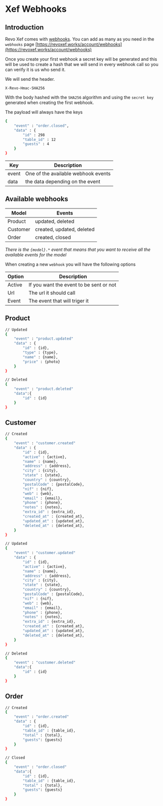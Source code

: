 # Xef Webhooks

## Introduction


Revo Xef comes with [webhooks](https://es.wikipedia.org/wiki/Webhook). You can add as many as you need in the `webhooks` page [https://revoxef.works/account/webhooks](https://revoxef.works/account/webhooks)

Once you create your first webhook a secret key will be generated and this will be used to create a hash that we will send in every webhook call so you can verify it is us who send it.

We will send the header.  

`X-Revo-Hmac-SHA256`

With the body hashed with the `SHA256` algorithm and using the `secret key` generated when creating the first webhook.

The payload will always have the keys

```sh
{
    "event" : "order.closed",
    "data" : {
        "id" : 298
        "table_id" : 12 
        "guests" : 4
    }
}
```

Key     | Description
--------|--------------------
event   | One of the available webhook events
data    | the data depending on the event


## Available webhooks

Model    | Events
---------|--------------------
Product  | updated, deleted
Customer | created, updated, deleted
Order    | created, closed

   
*There is the `{model}.*` event that means that you want to receive all the available events for the model*   


When creating a new `webhook` you will have the following options

Option   | Description
---------|---------------
Active   | If you want the event to be sent or not
Url      | The url it should call
Event    | The event that will triger it

## Product

```sh
// Updated
{
    "event" : "product.updated"
    "data" : {
        "id" : {id},
        "type" : {type},
        "name" : {name},
        "price" : {photo}
    }
}

// Deleted
{
    "event" : "product.deleted"
    "data":{
        "id" : {id}
    }
}
```


## Customer

```sh
// Created
{
    "event" : "customer.created"
    "data" : {
        "id" : {id},
        "active" : {active},
        "name" : {name},
        "address" : {address},
        "city" : {city},
        "state" : {state},
        "country" : {country},
        "postalCode" : {postalCode},
        "nif" : {nif},
        "web" : {web},
        "email" : {email},
        "phone" : {phone},
        "notes" : {notes},
        "extra_id" : {extra_id},
        "created_at" : {created_at},
        "updated_at" : {updated_at},
        "deleted_at" : {deleted_at},  
    }
}

// Updated
{
    "event" : "customer.updated"
    "data" : {
        "id" : {id},
        "active" : {active},
        "name" : {name},
        "address" : {address},
        "city" : {city},
        "state" : {state},
        "country" : {country},
        "postalCode" : {postalCode},
        "nif" : {nif},
        "web" : {web},
        "email" : {email},
        "phone" : {phone},
        "notes" : {notes},
        "extra_id" : {extra_id},
        "created_at" : {created_at},
        "updated_at" : {updated_at},
        "deleted_at" : {deleted_at},  
    }
}

// Deleted
{
    "event" : "customer.deleted"
    "data":{
        "id" : {id}
    }
}
```

## Order

```sh
// Created
{
    "event" : "order.created"
    "data" : {
        "id" : {id},
        "table_id" : {table_id},
        "total" : {total},       
        "guests": {guests} 
    }
}

// Closed
{
    "event" : "order.closed"
    "data":{
        "id" : {id},
        "table_id" : {table_id},
        "total" : {total},
        "guests": {guests} 
    }
}
```

